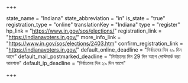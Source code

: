 +++

state_name = "Indiana"
state_abbreviation = "in"
is_state = "true"
registration_type = "online"
translationKey = "Indiana"
type = "register"
hp_link = "https://www.in.gov/sos/elections/"
registration_link = "https://indianavoters.in.gov/"
more_info_link = "https://www.in.gov/sos/elections/2403.htm"
confirm_registration_link = "https://indianavoters.in.gov/"
default_online_deadline = "নির্বাচনের দিন ২৯ দিন আগে"
default_mail_postmarked_deadline = "নির্বাচনের দিন 29 দিন আগে পোস্টমার্ক করা আবশ্যক"
default_ip_deadline = "নির্বাচনের দিন ২৯ দিন আগে"

+++